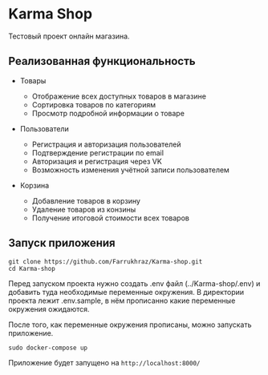 # Karma Shop

Тестовый проект онлайн магазина.

## Реализованная функциональность

- Товары  
    - Отображение всех доступных товаров в магазине
    - Сортировка товаров по категориям
    - Просмотр подробной информации о товаре

- Пользователи
    - Регистрация и авторизация пользователей
    - Подтверждение регистрации по email
    - Авторизация и регистрация через VK
    - Возможность изменения учётной записи пользователем

- Корзина 
    - Добавление товаров в корзину 
    - Удаление товаров из конзины
    - Получение итоговой стоимости всех товаров


## Запуск приложения 
 
```
git clone https://github.com/Farrukhraz/Karma-shop.git
cd Karma-shop 
```

Перед запуском проекта нужно создать .env файл (../Karma-shop/.env) и добавить туда необходимые переменные окружения. 
В директории проекта лежит .env.sample, в нём прописанно какие переменные окружения ожидаются.

После того, как переменные окружения прописаны, можно запускать приложение.

`sudo docker-compose up`

Приложение будет запущено на `http://localhost:8000/`
